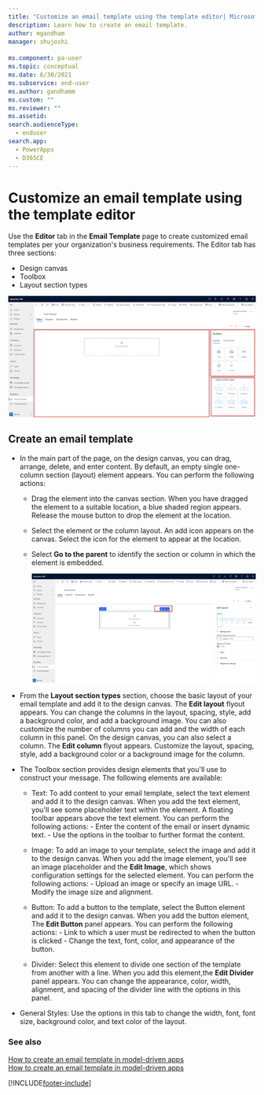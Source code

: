 ```yaml
---
title: "Customize an email template using the template editor| MicrosoftDocs"
description: Learn how to create an email template.
author: mgandham
manager: shujoshi

ms.component: pa-user
ms.topic: conceptual
ms.date: 6/30/2021
ms.subservice: end-user
ms.author: gandhamm
ms.custom: ""
ms.reviewer: ""
ms.assetid: 
search.audienceType: 
  - enduser
search.app: 
  - PowerApps
  - D365CE
---
```


# Customize an email template using the template editor

Use the **Editor** tab in the **Email Template** page to create customized email templates per your organization's business requirements. The Editor tab has three sections:

- Design canvas
- Toolbox
- Layout section types
 
![Enhanced Email Template.](media\email_designer_callout.png "Enhanced Template")

## Create an email template

- In the main part of the page, on the design canvas, you can drag, arrange, delete, and enter content. By default, an empty single one-column section (layout) element appears.
You can perform the following actions:
   - Drag the element into the canvas section. When you have dragged the element to a suitable location, a blue shaded region appears. Release the mouse button to drop the element at the location.
   - Select the element or the column layout. An add icon appears on the canvas. Select the icon for the element to appear at the location. 
   - Select **Go to the parent** to identify the section or column in which the element is embedded.

      ![Design options.](media\email_dsgn_options.png "Enhanced Template")

- From the **Layout section types** section, choose the basic layout of your email template and add it to the design canvas. The **Edit layout** flyout appears. You can change the columns in the layout, spacing, style, add a background color, and add a background image. You can also customize the number of columns you can add and the width of each column in this panel. 
On the design canvas, you can also select a column. The **Edit column** flyout appears. Customize the layout, spacing, style, add a background color or a background  image for the column. 

- The Toolbox section provides design elements that you'll use to construct your message. The following elements are available:

    - Text:  To add content to your email template, select the text element and add it to the design canvas. When you add the text element, you'll see some placeholder text within the element. A floating toolbar appears above the text element. You can perform the following actions:
          - Enter the content of the email or insert dynamic text. 
          - Use the options in the toolbar to further format the content.
          
    - Image: To add an image to your template, select the image and add it to the design canvas. When you add the image element, you'll see an image placeholder and the **Edit Image**, which shows configuration settings for the selected element. You can perform the following actions:
          - Upload an image or specify an image URL. 
          - Modify the image size and alignment.
          
    - Button: To add a button to the template, select the Button element and add it to the design canvas. When you add the button element, The **Edit Button** panel appears. You can perform the following actions:
          - Link to which a user must be redirected to when the button is clicked
          - Change the text, font, color, and appearance of the button. 
          
    - Divider: Select this element to divide one section of the template from another with a line. When you add this element,the **Edit Divider** panel appears. You can change the appearance, color, width, alignment, and spacing of the divider line with the options in this panel.

- General Styles: Use the options in this tab to change the width, font, font size, background color, and text color of the layout.

### See also

[How to create an email template  in model-driven apps](email-template-create.md)  
[How to create an email template  in model-driven apps](cs_email_template_builder.md)


[!INCLUDE[footer-include](../includes/footer-banner.md)]
